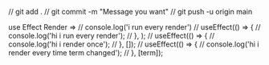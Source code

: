 // git add .
// git commit -m "Message you want"
// git push -u origin main

<!-- rfce -->
use Effect Render =>
// console.log('i run every render')
//   useEffect(() => {
//       console.log('hi i run every render');
//   }, );
//   useEffect(() => {
//       console.log('hi i render once');
//   }, []);
//   useEffect(() => {
//       console.log('hi i render every time term changed');
//   }, [term]);